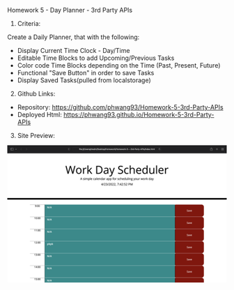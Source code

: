 Homework 5 - Day Planner - 3rd Party APIs

1. Criteria:

Create a Daily Planner, that with the following:
- Display Current Time Clock - Day/Time
- Editable Time Blocks to add Upcoming/Previous Tasks
- Color code Time Blocks depending on the Time (Past, Present, Future)
- Functional "Save Button" in order to save Tasks
- Display Saved Tasks(pulled from localstorage)

2. Github Links:
- Repository: https://github.com/phwang93/Homework-5-3rd-Party-APIs
- Deployed Html: https://phwang93.github.io/Homework-5-3rd-Party-APIs

3. Site Preview:
<p align="center">
<img alt="preview" src="./assets/image/screenshot.png">
</p>
